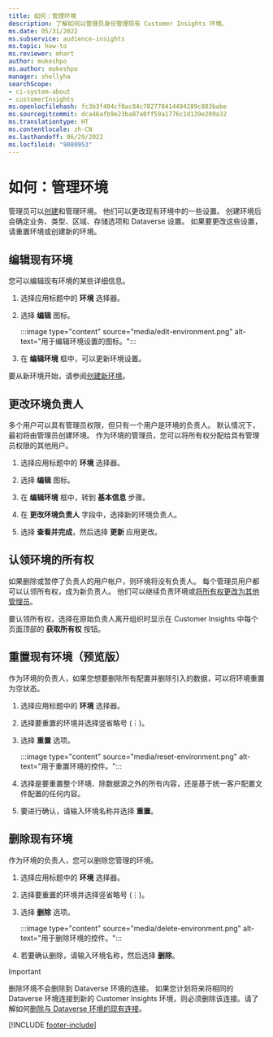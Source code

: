 ```yaml
---
title: 如何：管理环境
description: 了解如何以管理员身份管理现有 Customer Insights 环境。
ms.date: 05/31/2022
ms.subservice: audience-insights
ms.topic: how-to
ms.reviewer: mhart
author: mukeshpo
ms.author: mukeshpo
manager: shellyha
searchScope:
- ci-system-about
- customerInsights
ms.openlocfilehash: fc3b3f404cf0ac84c782778414494289c803babe
ms.sourcegitcommit: dca46afb9e23ba87a0ff59a1776c1d139e209a32
ms.translationtype: HT
ms.contentlocale: zh-CN
ms.lasthandoff: 06/29/2022
ms.locfileid: "9080953"
---
```

# <a name="how-to-manage-environments"></a>如何：管理环境

管理员可以[创建](create-environment.md)和管理环境。 他们可以更改现有环境中的一些设置。 创建环境后会确定业务、类型、区域、存储选项和 Dataverse 设置。 如果要更改这些设置，请重置环境或创建新的环境。

## <a name="edit-an-existing-environment"></a>编辑现有环境

您可以编辑现有环境的某些详细信息。

1. 选择应用标题中的 **环境** 选择器。

1. 选择 **编辑** 图标。

   :::image type="content" source="media/edit-environment.png" alt-text="用于编辑环境设置的图标。":::

1. 在 **编辑环境** 框中，可以更新环境设置。

要从新环境开始，请参阅[创建新环境](create-environment.md)。

## <a name="change-the-owner-of-an-environment"></a>更改环境负责人

多个用户可以具有管理员权限，但只有一个用户是环境的负责人。 默认情况下，最初将由管理员创建环境。 作为环境的管理员，您可以将所有权分配给具有管理员权限的其他用户。

1. 选择应用标题中的 **环境** 选择器。

1. 选择 **编辑** 图标。

1. 在 **编辑环境** 框中，转到 **基本信息** 步骤。

1. 在 **更改环境负责人** 字段中，选择新的环境负责人。  

1. 选择 **查看并完成**，然后选择 **更新** 应用更改。

## <a name="claim-ownership-of-an-environment"></a>认领环境的所有权

如果删除或暂停了负责人的用户帐户，则环境将没有负责人。 每个管理员用户都可以认领所有权，成为新负责人。 他们可以继续负责环境或[将所有权更改为其他管理员](#change-the-owner-of-an-environment)。

要认领所有权，选择在原始负责人离开组织时显示在 Customer Insights 中每个页面顶部的 **获取所有权** 按钮。

## <a name="reset-an-existing-environment-preview"></a>重置现有环境（预览版）

作为环境的负责人，如果您想要删除所有配置并删除引入的数据，可以将环境重置为空状态。

1. 选择应用标题中的 **环境** 选择器。

1. 选择要重置的环境并选择竖省略号 (&vellip;)。

1. 选择 **重置** 选项。

   :::image type="content" source="media/reset-environment.png" alt-text="用于重置环境的控件。":::

1. 选择是要重置整个环境、除数据源之外的所有内容，还是基于统一客户配置文件配置的任何内容。

1. 要进行确认，请输入环境名称并选择 **重置**。

## <a name="delete-an-existing-environment"></a>删除现有环境

作为环境的负责人，您可以删除您管理的环境。

1. 选择应用标题中的 **环境** 选择器。

1. 选择要重置的环境并选择竖省略号 (&vellip;)。 

1. 选择 **删除** 选项。

   :::image type="content" source="media/delete-environment.png" alt-text="用于删除环境的控件。":::

1. 若要确认删除，请输入环境名称，然后选择 **删除**。

> [!IMPORTANT]
> 删除环境不会删除到 Dataverse 环境的连接。 如果您计划将来将相同的 Dataverse 环境连接到新的 Customer Insights 环境，则必须删除该连接。请了解如何[删除与 Dataverse 环境的现有连接](customer-insights-dataverse.md#remove-an-existing-connection-to-a-dataverse-environment)。

[!INCLUDE [footer-include](includes/footer-banner.md)]
